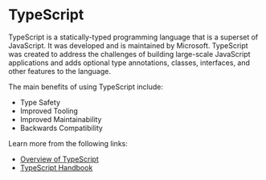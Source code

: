 # TypeScript

TypeScript is a statically-typed programming language that is a superset of JavaScript. It was developed and is maintained by Microsoft. TypeScript was created to address the challenges of building large-scale JavaScript applications and adds optional type annotations, classes, interfaces, and other features to the language.

The main benefits of using TypeScript include:

- Type Safety
- Improved Tooling
- Improved Maintainability
- Backwards Compatibility

Learn more from the following links:

- [Overview of TypeScript](https://www.typescriptlang.org/docs/handbook/typescript-from-scratch.html)
- [TypeScript Handbook](https://www.typescriptlang.org/docs/handbook/typescript-from-scratch.html)
